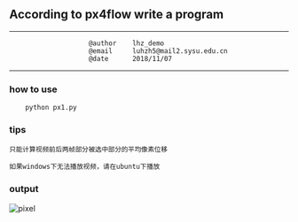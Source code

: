 ## According to px4flow write a program

---                  
                        @author    lhz_demo 
                        @email     luhzh5@mail2.sysu.edu.cn 
                        @date      2018/11/07   
---

### how to use
        
        python px1.py

### tips
    
    只能计算视频前后两帧部分被选中部分的平均像素位移

    如果windows下无法播放视频，请在ubuntu下播放

### output
![pixel](https://github.com/SYSU-AERO-SWIFT/tutorial_2018/blob/%E5%8D%A2%E6%B7%AE%E6%99%BA/task_submit/lhz_demo/project/px4flow/output.png)

